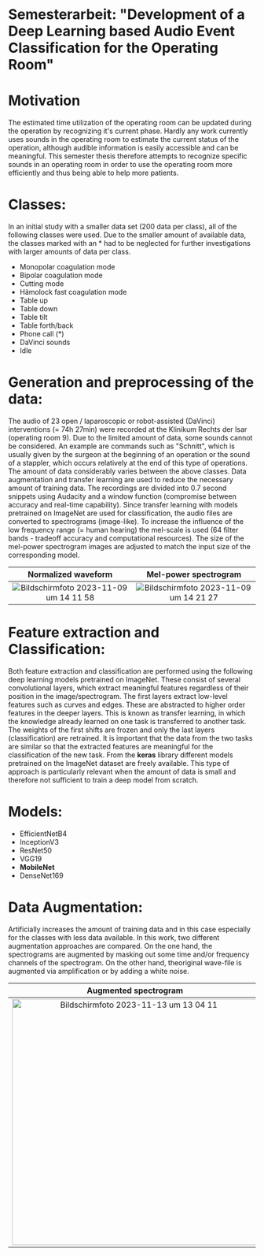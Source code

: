 # Semesterarbeit: "Development of a Deep Learning based Audio Event Classification for the Operating Room"

# Motivation
The estimated time utilization of the operating room can be updated during the operation by recognizing it's current phase.
Hardly any work currently uses sounds in the operating room to estimate the current status of the operation, although audible information is easily accessible and can be meaningful.
This semester thesis therefore attempts to recognize specific sounds in an operating room in order to use the operating room more efficiently and thus being able to help more patients.

# Classes:

In an initial study with a smaller data set (200 data per class), all of the following classes were used.
Due to the smaller amount of available data, the classes marked with an * had to be neglected for further investigations with larger amounts of data per class.

  - Monopolar coagulation mode
  - Bipolar coagulation mode
  - Cutting mode
  - Hämolock fast coagulation mode
  - Table up
  - Table down
  - Table tilt
  - Table forth/back
  - Phone call (*)
  - DaVinci sounds
  - Idle

# Generation and preprocessing of the data:
The audio of 23 open / laparoscopic or robot-assisted (DaVinci) interventions (= 74h 27min) were recorded at the Klinikum Rechts der Isar (operating room 9).
Due to the limited amount of data, some sounds cannot be considered.
An example are commands such as "Schnitt", which is usually given by the surgeon at the beginning of an operation or the sound of a stappler, which occurs relatively at the end of this type of operations.
The amount of data considerably varies between the above classes.
Data augmentation and transfer learning are used to reduce the necessary amount of training data.
The recordings are divided into 0.7 second snippets using Audacity and a window function (compromise between accuracy and real-time capability).
Since transfer learning with models pretrained on ImageNet are used for classification, the audio files are converted to spectrograms (image-like).
To increase the influence of the low frequency range (= human hearing) the mel-scale is used (64 filter bands - tradeoff accuracy and computational resources).
The size of the mel-power spectrogram images are adjusted to match the input size of the corresponding model.

Normalized waveform        |  Mel-power spectrogram
:-------------------------:|:-------------------------:
<img alt="Bildschirmfoto 2023-11-09 um 14 11 58" src="https://github.com/TommyRiedel/Operating-Room-Audio-Event-Classification/assets/33426324/5e8b547b-d2b5-4549-b5d7-c79a84051cce"> | <img alt="Bildschirmfoto 2023-11-09 um 14 21 27" src="https://github.com/TommyRiedel/Operating-Room-Audio-Event-Classification/assets/33426324/e39bc789-b0a1-47e2-94f4-896a98d3a35d">

# Feature extraction and Classification:
Both feature extraction and classification are performed using the following deep learning models pretrained on ImageNet.
These consist of several convolutional layers, which extract meaningful features regardless of their position in the image/spectrogram.
The first layers extract low-level features such as curves and edges.
These are abstracted to higher order features in the deeper layers.
This is known as transfer learning, in which the knowledge already learned on one task is transferred to another task. 
The weights of the first shifts are frozen and only the last layers (classification) are retrained.
It is important that the data from the two tasks are similar so that the extracted features are meaningful for the classification of the new task.
From the **keras** library different models pretrained on the ImageNet dataset are freely available.
This type of approach is particularly relevant when the amount of data is small and therefore not sufficient to train a deep model from scratch.

# Models:
  - EfficientNetB4
  - InceptionV3
  - ResNet50
  - VGG19
  - **MobileNet**
  - DenseNet169

# Data Augmentation:
Artificially increases the amount of training data and in this case especially for the classes with less data available.
In this work, two different augmentation approaches are compared.
On the one hand, the spectrograms are augmented by masking out some time and/or frequency channels of the spectrogram.
On the other hand, theoriginal wave-file is augmented via amplification or by adding a white noise.

Augmented spectrogram       |  Augmented wave-file
:-------------------------:|:-------------------------:
<img width="500" alt="Bildschirmfoto 2023-11-13 um 13 04 11" src="https://github.com/TommyRiedel/Operating-Room-Audio-Event-Classification/assets/33426324/a1fe10f8-4459-4d17-9cc6-31004c258358"> | <img width="450" alt="Bildschirmfoto 2023-11-13 um 13 05 28" src="https://github.com/TommyRiedel/Operating-Room-Audio-Event-Classification/assets/33426324/f085fe41-6d48-46b9-9f28-74e515a7dce6">

